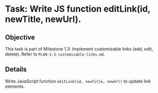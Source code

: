 # Task: Write JS function editLink(id, newTitle, newUrl).

## Objective
This task is part of Milestone 1.3: Implement customizable links (add, edit, delete). Refer to `PLAN-1-3-customizable-links.md`.

## Details
Write JavaScript function `editLink(id, newTitle, newUrl)` to update link elements.
